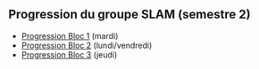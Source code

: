 ## Progression du groupe SLAM (semestre 2)

- [Progression Bloc 1](progressionSLAM_B1.md) (mardi)
- [Progression Bloc 2](progressionSLAM_B2.md) (lundi/vendredi)
- [Progression Bloc 3](progressionSLAM_B3.md) (jeudi)
